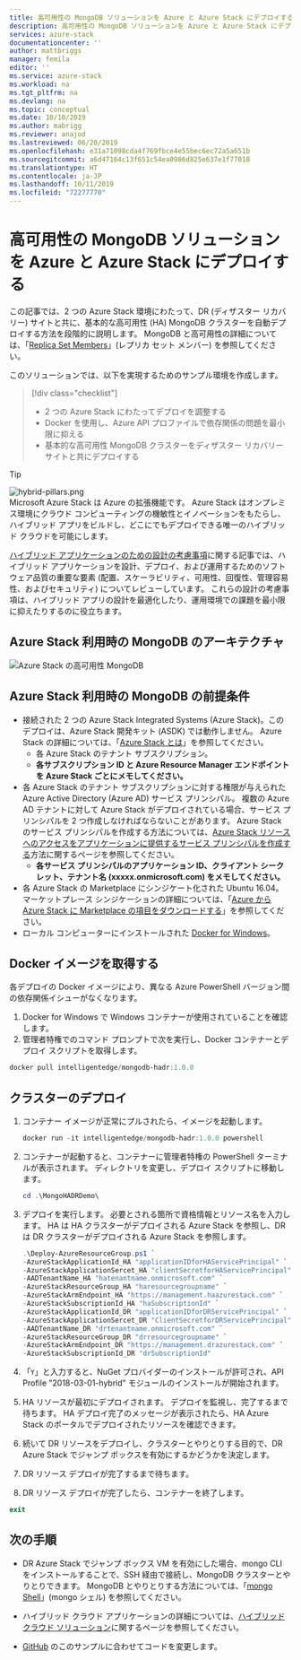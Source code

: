 ```yaml
---
title: 高可用性の MongoDB ソリューションを Azure と Azure Stack にデプロイする | Microsoft Docs
description: 高可用性の MongoDB ソリューションを Azure と Azure Stack にデプロイする方法について説明します。
services: azure-stack
documentationcenter: ''
author: mattbriggs
manager: femila
editor: ''
ms.service: azure-stack
ms.workload: na
ms.tgt_pltfrm: na
ms.devlang: na
ms.topic: conceptual
ms.date: 10/10/2019
ms.author: mabrigg
ms.reviewer: anajod
ms.lastreviewed: 06/20/2019
ms.openlocfilehash: e31a71098cda4f769fbce4e55bec6ec72a5a651b
ms.sourcegitcommit: a6d47164c13f651c54ea0986d825e637e1f77018
ms.translationtype: HT
ms.contentlocale: ja-JP
ms.lasthandoff: 10/11/2019
ms.locfileid: "72277770"
---
```

# <a name="deploy-a-highly-available-mongodb-solution-to-azure-and-azure-stack"></a>高可用性の MongoDB ソリューションを Azure と Azure Stack にデプロイする

この記事では、2 つの Azure Stack 環境にわたって、DR (ディザスター リカバリー) サイトと共に、基本的な高可用性 (HA) MongoDB クラスターを自動デプロイする方法を段階的に説明します。 MongoDB と高可用性の詳細については、「[Replica Set Members](https://docs.mongodb.com/manual/core/replica-set-members/)」(レプリカ セット メンバー) を参照してください。

このソリューションでは、以下を実現するためのサンプル環境を作成します。

> [!div class="checklist"]
> - 2 つの Azure Stack にわたってデプロイを調整する
> - Docker を使用し、Azure API プロファイルで依存関係の問題を最小限に抑える
> - 基本的な高可用性 MongoDB クラスターをディザスター リカバリー サイトと共にデプロイする


> [!Tip]  
> ![hybrid-pillars.png](./media/azure-stack-solution-cloud-burst/hybrid-pillars.png)  
> Microsoft Azure Stack は Azure の拡張機能です。 Azure Stack はオンプレミス環境にクラウド コンピューティングの機敏性とイノベーションをもたらし、ハイブリッド アプリをビルドし、どこにでもデプロイできる唯一のハイブリッド クラウドを可能にします。  
> 
> [ハイブリッド アプリケーションのための設計の考慮事項](azure-stack-edge-pattern-overview.md)に関する記事では、ハイブリッド アプリケーションを設計、デプロイ、および運用するためのソフトウェア品質の重要な要素 (配置、スケーラビリティ、可用性、回復性、管理容易性、およびセキュリティ) についてレビューしています。 これらの設計の考慮事項は、ハイブリッド アプリの設計を最適化したり、運用環境での課題を最小限に抑えたりするのに役立ちます。



## <a name="architecture-for-mongodb-with-azure-stack"></a>Azure Stack 利用時の MongoDB のアーキテクチャ

![Azure Stack の高可用性 MongoDB](media/azure-stack-solution-mongdb-ha/image1.png)

## <a name="prerequisites-for-mongodb-with-azure-stack"></a>Azure Stack 利用時の MongoDB の前提条件

  - 接続された 2 つの Azure Stack Integrated Systems (Azure Stack)。このデプロイは、Azure Stack 開発キット (ASDK) では動作しません。 Azure Stack の詳細については、「[Azure Stack とは](https://azure.microsoft.com/overview/azure-stack/)」を参照してください。
      - 各 Azure Stack のテナント サブスクリプション。    
      - **各サブスクリプション ID と Azure Resource Manager エンドポイントを Azure Stack ごとにメモしてください。**
  - 各 Azure Stack のテナント サブスクリプションに対する権限が与えられた Azure Active Directory (Azure AD) サービス プリンシパル。 複数の Azure AD テナントに対して Azure Stack がデプロイされている場合、サービス プリンシパルを 2 つ作成しなければならないことがあります。 Azure Stack のサービス プリンシパルを作成する方法については、[Azure Stack リソースへのアクセスをアプリケーションに提供するサービス プリンシパルを作成する](https://docs.microsoft.com/azure-stack/user/azure-stack-create-service-principals)方法に関するページを参照してください。    
      - **各サービス プリンシパルのアプリケーション ID、クライアント シークレット、テナント名 (xxxxx.onmicrosoft.com) をメモしてください。**
  - 各 Azure Stack の Marketplace にシンジケート化された Ubuntu 16.04。 マーケットプレース シンジケーションの詳細については、「[Azure から Azure Stack に Marketplace の項目をダウンロードする](https://docs.microsoft.com/azure-stack/operator/azure-stack-download-azure-marketplace-item)」を参照してください。
  - ローカル コンピューターにインストールされた [Docker for Windows](https://docs.docker.com/docker-for-windows/)。

## <a name="get-the-docker-image"></a>Docker イメージを取得する

各デプロイの Docker イメージにより、異なる Azure PowerShell バージョン間の依存関係イシューがなくなります。
1.  Docker for Windows で Windows コンテナーが使用されていることを確認します。
2.  管理者特権でのコマンド プロンプトで次を実行し、Docker コンテナーとデプロイ スクリプトを取得します。
```powershell  
docker pull intelligentedge/mongodb-hadr:1.0.0
```

## <a name="deploy-the-clusters"></a>クラスターのデプロイ

1.  コンテナー イメージが正常にプルされたら、イメージを起動します。

    ```powershell  
    docker run -it intelligentedge/mongodb-hadr:1.0.0 powershell
    ```

2.  コンテナーが起動すると、コンテナーに管理者特権の PowerShell ターミナルが表示されます。 ディレクトリを変更し、デプロイ スクリプトに移動します。

    ```powershell  
    cd .\MongoHADRDemo\
    ```

3.  デプロイを実行します。 必要とされる箇所で資格情報とリソース名を入力します。 HA は HA クラスターがデプロイされる Azure Stack を参照し、DR は DR クラスターがデプロイされる Azure Stack を参照します。

    ```powershell
    .\Deploy-AzureResourceGroup.ps1 `
    -AzureStackApplicationId_HA "applicationIDforHAServicePrincipal" `
    -AzureStackApplicationSercet_HA "clientSecretforHAServicePrincipal" `
    -AADTenantName_HA "hatenantname.onmicrosoft.com" `
    -AzureStackResourceGroup_HA "haresourcegroupname" `
    -AzureStackArmEndpoint_HA "https://management.haazurestack.com" `
    -AzureStackSubscriptionId_HA "haSubscriptionId" `
    -AzureStackApplicationId_DR "applicationIDforDRServicePrincipal" `
    -AzureStackApplicationSercet_DR "ClientSecretforDRServicePrincipal" `
    -AADTenantName_DR "drtenantname.onmicrosoft.com" `
    -AzureStackResourceGroup_DR "drresourcegroupname" `
    -AzureStackArmEndpoint_DR "https://management.drazurestack.com" `
    -AzureStackSubscriptionId_DR "drSubscriptionId"
    ```

4.  「`Y`」と入力すると、NuGet プロバイダーのインストールが許可され、API Profile "2018-03-01-hybrid" モジュールのインストールが開始されます。

5.  HA リソースが最初にデプロイされます。 デプロイを監視し、完了するまで待ちます。 HA デプロイ完了のメッセージが表示されたら、HA Azure Stack のポータルでデプロイされたリソースを確認できます。 

6.  続いて DR リソースをデプロイし、クラスターとやりとりする目的で、DR Azure Stack でジャンプ ボックスを有効にするかどうかを決定します。

7.  DR リソース デプロイが完了するまで待ちます。

8.  DR リソース デプロイが完了したら、コンテナーを終了します。

  ```powershell
  exit
  ```

## <a name="next-steps"></a>次の手順

  - DR Azure Stack でジャンプ ボックス VM を有効にした場合、mongo CLI をインストールすることで、SSH 経由で接続し、MongoDB クラスターとやりとりできます。 MongoDB とやりとりする方法については、「[mongo Shell](https://docs.mongodb.com/manual/mongo/)」(mongo シェル) を参照してください。

  - ハイブリッド クラウド アプリケーションの詳細については、[ハイブリッド クラウド ソリューション](https://aka.ms/azsdevtutorials)に関するページを参照してください。

  - [GitHub](https://github.com/Azure-Samples/azure-intelligent-edge-patterns) のこのサンプルに合わせてコードを変更します。
